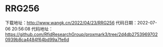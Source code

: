 # RRG256
下载地址：http://www.wangk.cn/2022/04/23/RRG256
代码日期：2022-07-06 20:56:08
代码地址：https://github.com/RfidResearchGroup/proxmark3/tree/2d4db27539697020939b8ca4484f64bd99a7fe6d
